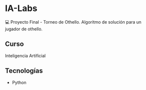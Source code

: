 # IA-Labs
💻 Proyecto Final - Torneo de Othello. Algoritmo de solución para un jugador de othello.
## Curso
Inteligencia Artificial
## Tecnologías
- Python
